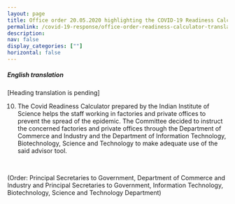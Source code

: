 ```yaml
---
layout: page
title: Office order 20.05.2020 highlighting the COVID-19 Readiness Calculator
permalink: /covid-19-response/office-order-readiness-calculator-translation
description:
nav: false
display_categories: [""]
horizontal: false
---
```


##### English translation

[Heading translation is pending]

10. The Covid Readiness Calculator prepared by the Indian Institute of Science helps the staff working in factories and private offices to prevent the spread of the epidemic. The Committee decided to instruct the concerned factories and private offices through the Department of Commerce and Industry and the Department of Information Technology, Biotechnology, Science and Technology to make adequate use of the said advisor tool.
<br>

(Order: Principal Secretaries to Government, Department of Commerce and Industry and Principal Secretaries to Government, Information Technology, Biotechnology, Science and Technology Department)
